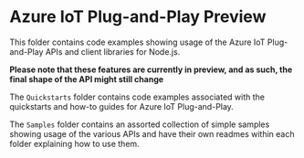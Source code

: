 # Azure IoT Plug-and-Play Preview

This folder contains code examples showing usage of the Azure IoT Plug-and-Play APIs and client libraries for Node.js.

**Please note that these features are currently in preview, and as such, the final shape of the API might still change**

The `Quickstarts` folder contains code examples associated with the quickstarts and how-to guides for Azure IoT Plug-and-Play.

The `Samples` folder contains an assorted collection of simple samples showing usage of the various APIs and have their own readmes within each folder explaining how to use them.